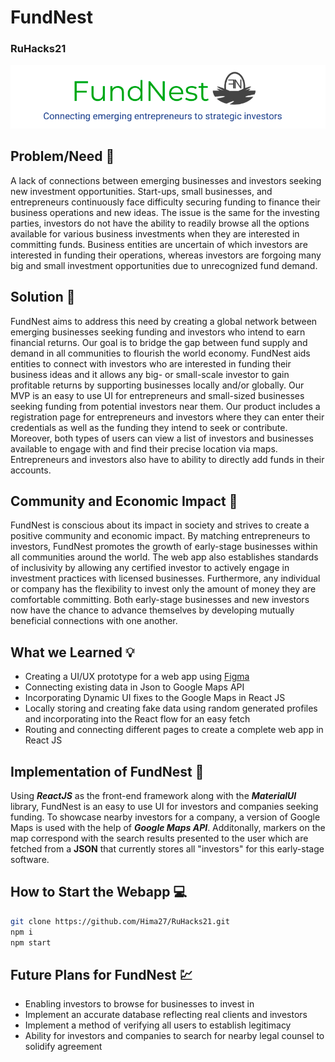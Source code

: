 # FundNest
### RuHacks21
![yyz](nestfundimg.png)
## Problem/Need 🤔
A lack of connections between emerging businesses and investors seeking new investment opportunities. Start-ups, small businesses, and entrepreneurs continuously face difficulty securing funding to finance their business operations and new ideas. The issue is the same for the investing parties, investors do not have the ability to readily browse all the options available for various business investments when they are interested in committing funds. Business entities are uncertain of which investors are interested in funding their operations, whereas investors are forgoing many big and small investment opportunities due to unrecognized fund demand. 


## Solution 💭
FundNest aims to address this need by creating a global network between emerging businesses seeking funding and investors who intend to earn financial returns. Our goal is to bridge the gap between fund supply and demand in all communities to flourish the world economy. FundNest aids entities to connect with investors who are interested in funding their business ideas and it allows any big- or small-scale investor to gain profitable returns by supporting businesses locally and/or globally. Our MVP is an easy to use UI for entrepreneurs and small-sized businesses seeking funding from potential investors near them. Our product includes a registration page for entrepreneurs and investors where they can enter their credentials as well as the funding they intend to seek or contribute. Moreover, both types of users can view a list of investors and businesses available to engage with and find their precise location via maps. Entrepreneurs and investors also have to ability to directly add funds in their accounts. 


## Community and Economic Impact 🤝
FundNest is conscious about its impact in society and strives to create a positive community and economic impact.
By matching entrepreneurs to investors, FundNest promotes the growth of early-stage businesses within all communities around the world. The web app also establishes standards of inclusivity by allowing any certified investor to actively engage in investment practices with licensed businesses. Furthermore, any individual or company has the flexibility to invest only the amount of money they are comfortable committing. Both early-stage businesses and new investors now have the chance to advance themselves by developing mutually beneficial connections with one another. 

## What we Learned 💡
  * Creating a UI/UX prototype for a web app using [Figma](https://www.figma.com/file/h409POgJUFiN322P9FXj0L/RU-Hacks?node-id=0%3A1)
  * Connecting existing data in Json to Google Maps API
  * Incorporating Dynamic UI fixes to the Google Maps in React JS 
  * Locally storing and creating fake data using random generated profiles and incorporating into the React flow for an easy fetch
  * Routing and connecting different pages to create a complete web app in React JS


## Implementation of FundNest 🔨
Using ***ReactJS*** as the front-end framework along with the ***MaterialUI*** library, FundNest is an easy to use UI for investors and companies seeking funding. To showcase nearby investors for a company, a version of Google Maps is used with the help of ***Google Maps API***. Additonally, markers on the map correspond with the search results presented to the user which are fetched from a **JSON** that currently stores all "investors" for this early-stage software. 


## How to Start the Webapp 💻
```bash
git clone https://github.com/Hima27/RuHacks21.git
npm i
npm start
```

## Future Plans for FundNest :chart:
  * Enabling investors to browse for businesses to invest in 
  * Implement an accurate database reflecting real clients and investors
  * Implement a method of verifying all users to establish legitimacy
  * Ability for investors and companies to search for nearby legal counsel to solidify agreement
